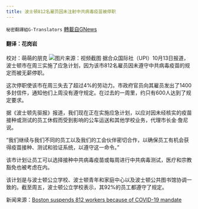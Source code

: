 ```yaml
---
title: 波士顿812名雇员因未注射中共病毒疫苗被停职
---
```

`秘密翻譯組G-Translators` [轉載自GNews](https://gnews.org/zh-hans/1592841/)

#### 翻译：花岗岩
校对：萌萌的朋克
![](https://assets.gnews.org/wp-content/uploads/2021/10/2-63.jpg)图片来源：视频截图
据合众国际社（UPI）10月13日报道，波士顿市在周三实施了应急计划，因为该市812名雇员因未遵守中共病毒疫苗的规定而被无薪停职。

这次停职使该市在周三失去了超过4%的劳动力。市政府官员向其雇员发出了1400多封信件，通知他们上周没有遵守规定。在过去的一周里，约只有600人达到了规定要求。

据《波士顿先驱报》报道，我们现在正在实施应急计划，以应对因未经核实的疫苗接种或测试的员工休假而受到影响的公车运送和其他学校业务，代理市长金·詹尼说。

“我们继续与我们不同的员工以及我们的工会伙伴密切合作，以确保员工有机会获得疫苗接种、测试和验证系统，以遵守这一命令。”

该市计划让员工可以选择接种中共病毒疫苗或每周进行中共病毒测试，医疗和宗教豁免也被考虑在内。

该计划是与波士顿公立学校、波士顿青年和家庭中心以及波士顿公共图书馆协调一致的。截至周五，波士顿公立学校表示，其92%的员工都遵守了规定。

新闻来源：[Boston suspends 812 workers because of COVID-19 mandate](https://www.upi.com/Top_News/US/2021/10/13/Boston-workers-suspended-vaccine-mandate-coronavirus/6131634146385/)
